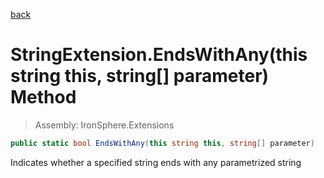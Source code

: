﻿

[back](/IronSphere.Extensions/types/StringExtension)

# StringExtension.EndsWithAny(this string this, string[] parameter) Method

> Assembly: IronSphere.Extensions

```csharp
public static bool EndsWithAny(this string this, string[] parameter)
```

Indicates whether a specified string ends with any parametrized string

 